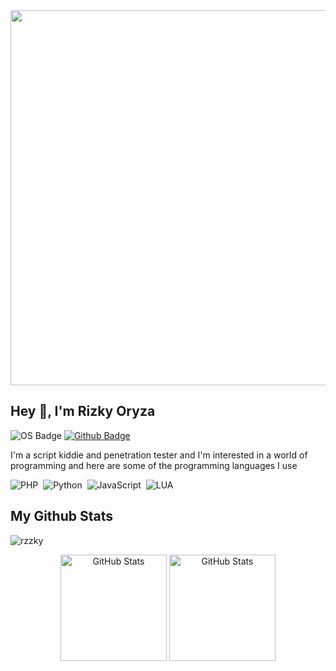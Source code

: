 <img src="https://64.media.tumblr.com/c06b42732d48cc58a2ab8b84cc2f5483/376e89fb95e86e07-a0/s400x600/be52aaf4657225c8f5725df5a5f87853da0c6371.gif" width="600"/>

## Hey 👋, I'm Rizky Oryza
![OS Badge](https://img.shields.io/badge/OS-linux-blue?&logo=Linux)
[![Github Badge](https://img.shields.io/badge/-rzzky-grey?style=flat&logo=github&logoColor=white&link=https://github.com/rzzky/)](https://www.github.com/rzzky/)
<p align='left'>I'm a script kiddie and penetration tester and I'm interested in a world of programming and here are some of the programming languages ​​I use</p>

![PHP](https://img.shields.io/badge/-PHP-282A36?style=flat&logo=PHP)&nbsp;
![Python](https://img.shields.io/badge/-Python-282A36?style=flat&logo=Python)&nbsp;
![JavaScript](https://img.shields.io/badge/-JavaScript-282A36?style=flat&logo=javascript)&nbsp;
![LUA](https://img.shields.io/badge/-LUA-282A36?style=flat&logo=LUA)&nbsp;

## My Github Stats
<p align=left> <img src=https://komarev.com/ghpvc/?username=rzzky alt=rzzky /> </p>

<div align="center">
  <img src="https://github-readme-stats.vercel.app/api?username=rzzky&show_icons=true&include_all_commits=true&hide_border=true&bg_color=282A36&icon_color=686868&title_color=57c7ff&text_color=9aedfe&custom_title=My+Github+Stats" alt="GitHub Stats" height="170" />
  <img src="https://github-readme-stats.vercel.app/api/top-langs/?username=rzzky&layout=compact&hide_border=true&bg_color=282A36&icon_color=686868&title_color=57c7ff&text_color=9aedfe" alt="GitHub Stats" height="170" />
</div>
